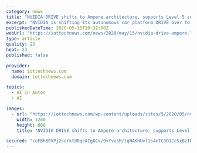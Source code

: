```yaml
---
category: news
title: "NVIDIA DRIVE shifts to Ampere architecture, supports Level 5 self-driving"
excerpt: "NVIDIA is shifting its autonomous car platform DRIVE over to its brand new Ampere architecture. The capabilities of DRIVE are expanding significantly. DRIVE is no longer just an entry-level ADAS (Advanced driver-assistance systems) solution and can now support complete Level 5 autonomous driving like robotaxis."
publishedDateTime: 2020-05-15T10:32:00Z
webUrl: "https://iottechnews.com/news/2020/may/15/nvidia-drive-ampere-level-5-self-driving/"
type: article
quality: 23
heat: 23
published: false

provider:
  name: iottechnews.com
  domain: iottechnews.com

topics:
  - AI in Autos
  - AI

images:
  - url: "https://iottechnews.com/wp-content/uploads/sites/5/2020/05/nvidia-drive-ampere-gpu-robotaxi-driverless-autonomous-car-platform-iot.jpg"
    width: 1280
    height: 680
    title: "NVIDIA DRIVE shifts to Ampere architecture, supports Level 5 self-driving"

secured: "ceFBh80VPj2sorktUDqeAIgOCv/9vYvusM/iqNAKHUvl1s4eTC3D1CeSxBzIBfJ/1Rf+S/I0XAvFCXgKfmtKA0tG1YOKEaw8FDaQ9Z0DVO25sgEEeMP36dJS9r+Hn6fMJhGUWN5EfIcPpiga7L4j5uZ7nbiIYzUYB1t6hjzxb9gKD6c6PxmlG1Cwp1DGwyMLHlpb3qOR/gMyFGKn9+a42g2B3gZ06Bl8kXuoJCbwvo1DIQcNITnegXbpgUeuZuLwYdGIWt9kNhqCBFeIyiS/TvuAyXBHgB3W1e2zxtQgnXnp+x9JixxfXt7w52XIOwEvD6vRJXbkIv+LPLosCZyYyhS3zbX63xPhAmGf4ft+bfctv07ui7vgaWNlqq0ZiHzR1a5fwOAp7vp7c6o+iOPD9zWvJSfgB6AytPxXIYLwRCj/te8zMLHmjnJZ58F9cKkM6B3WCxyjSu2BLD6TmSq+o7aQGVJHc5jpvOhwS7ujqBM=;6pYTZI8u0Od1P1ZLYIuxjw=="
---
```


